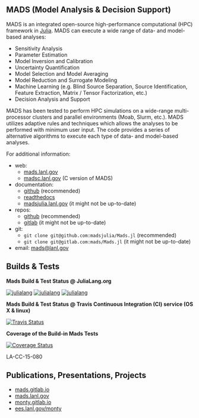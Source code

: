 MADS (Model Analysis & Decision Support)
----------------------------------------

MADS is an integrated open-source high-performance computational (HPC) framework in [Julia](http://julialang.org).
MADS can execute a wide range of data- and model-based analyses:

* Sensitivity Analysis
* Parameter Estimation
* Model Inversion and Calibration
* Uncertainty Quantification
* Model Selection and Model Averaging
* Model Reduction and Surrogate Modeling
* Machine Learning (e.g. Blind Source Separation, Source Identification, Feature Extraction, Matrix / Tensor Factorization, etc.)
* Decision Analysis and Support

MADS has been tested to perform HPC simulations on a wide-range multi-processor clusters and parallel environments (Moab, Slurm, etc.).
MADS utilizes adaptive rules and techniques which allows the analyses to be performed with minimum user input.
The code provides a series of alternative algorithms to execute each type of data- and model-based analyses.

For additional information:

* web:
    - [mads.lanl.gov](http://mads.lanl.gov)
    - [madsc.lanl.gov](http://madsc.lanl.gov) (C version of MADS)
* documentation:
    - [github](`http://madsjulia.github.io/Mads.jl`) (recommended)
    - [readthedocs](`http://mads.readthedocs.org`)
    - [madsjulia.lanl.gov](http://madsjulia.lanl.gov) (it might not be up-to-date)
* repos:
    - [github](http://github.com/madsjulia/Mads.jl) (recommended)
    - [gitlab](http://gitlab.com/mads/Mads.jl) (it might not be up-to-date)
* git:
    - `git clone git@github.com:madsjulia/Mads.jl` (recommended)
    - `git clone git@gitlab.com:mads/Mads.jl` (it might not be up-to-date)
* email: [mads@lanl.gov](mailto:mads@lanl.gov)

Builds & Tests
--------------

**Mads Build & Test Status @ JuliaLang.org**

[![julialang](http://pkg.julialang.org/badges/Mads_0.5.svg)](http://pkg.julialang.org/?pkg=Mads&ver=0.5)
[![julialang](http://pkg.julialang.org/badges/Mads_0.6.svg)](http://pkg.julialang.org/?pkg=Mads&ver=0.6)
[![julialang](http://pkg.julialang.org/badges/Mads_0.7.svg)](http://pkg.julialang.org/?pkg=Mads&ver=0.7)

**Mads Build & Test Status @ Travis Continuous Integration (CI) service (OS X & linux)**

[![Travis Status](https://travis-ci.org/madsjulia/Mads.jl.svg?branch=master)](https://travis-ci.org/madsjulia/Mads.jl)

**Coverage of the Build-in Mads Tests**

[![Coverage Status](https://coveralls.io/repos/madsjulia/Mads.jl/badge.svg?branch=master)](https://coveralls.io/r/madsjulia/Mads.jl?branch=master)

LA-CC-15-080

Publications, Presentations, Projects
-------------------------------------

* [mads.gitlab.io](http://mads.gitlab.io)
* [mads.lanl.gov](http://mads.lanl.gov)
* [monty.gitlab.io](http://monty.gitlab.io)
* [ees.lanl.gov/monty](http://ees.lanl.gov/monty)